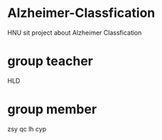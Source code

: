 # Alzheimer-Classfication
HNU sit project about Alzheimer Classfication

# group teacher
HLD

# group member
zsy qc lh cyp
